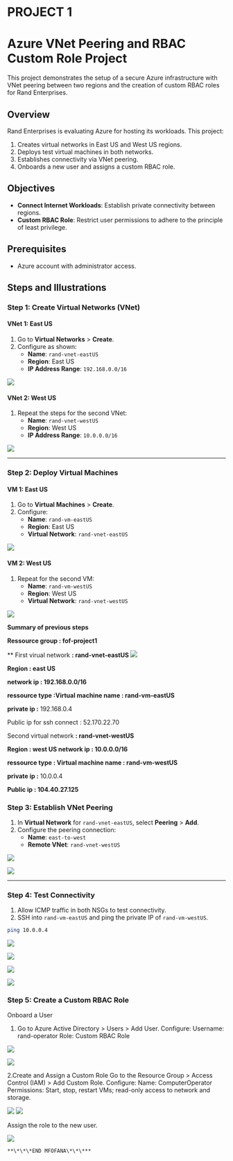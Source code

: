 # PROJECT 1
# Azure VNet Peering and RBAC Custom Role Project

This project demonstrates the setup of a secure Azure infrastructure with VNet peering between two regions and the creation of custom RBAC roles for Rand Enterprises.

## Overview
Rand Enterprises is evaluating Azure for hosting its workloads. This project:
1. Creates virtual networks in East US and West US regions.
2. Deploys test virtual machines in both networks.
3. Establishes connectivity via VNet peering.
4. Onboards a new user and assigns a custom RBAC role.

## Objectives
- **Connect Internet Workloads**: Establish private connectivity between regions.
- **Custom RBAC Role**: Restrict user permissions to adhere to the principle of least privilege.

## Prerequisites
- Azure account with administrator access.

## Steps and Illustrations

### Step 1: Create Virtual Networks (VNet)
#### VNet 1: East US
1. Go to **Virtual Networks** > **Create**.
2. Configure as shown:
   - **Name**: `rand-vnet-eastUS`
   - **Region**: East US
   - **IP Address Range**: `192.168.0.0/16`

![](images/Aspose.Words.9afeb35a-da07-4ed2-a377-ac8927ec2f3c.004.png)

#### VNet 2: West US
1. Repeat the steps for the second VNet:
   - **Name**: `rand-vnet-westUS`
   - **Region**: West US
   - **IP Address Range**: `10.0.0.0/16`


![](images/Aspose.Words.9afeb35a-da07-4ed2-a377-ac8927ec2f3c.007.png)

---

### Step 2: Deploy Virtual Machines
#### VM 1: East US
1. Go to **Virtual Machines** > **Create**.
2. Configure:
   - **Name**: `rand-vm-eastUS`
   - **Region**: East US
   - **Virtual Network**: `rand-vnet-eastUS`

![](images/Aspose.Words.9afeb35a-da07-4ed2-a377-ac8927ec2f3c.012.png)

#### VM 2: West US
1. Repeat for the second VM:
   - **Name**: `rand-vm-westUS`
   - **Region**: West US
   - **Virtual Network**: `rand-vnet-westUS`

![](images/Aspose.Words.9afeb35a-da07-4ed2-a377-ac8927ec2f3c.015.png)

**Summary of previous steps**

**Ressource group : fof-project1** 

** First virual network **: rand-vnet-eastUS ![](Aspose.Words.9afeb35a-da07-4ed2-a377-ac8927ec2f3c.016.png)**

**Region : east US**

**network ip : 192.168.0.0/16**

**ressource type :Virtual machine name : rand-vm-eastUS**

**private ip :** 192.168.0.4

Public ip for ssh connect : 52.170.22.70

Second virtual network **: rand-vnet-westUS**

**Region : west US network ip : 10.0.0.0/16** 

**ressource type : Virtual machine name : rand-vm-westUS**

**private ip :** 10.0.0.4

**Public ip : 104.40.27.125**

### Step 3: Establish VNet Peering
1. In **Virtual Network** for `rand-vnet-eastUS`, select **Peering** > **Add**.
2. Configure the peering connection:
   - **Name**: `east-to-west`
   - **Remote VNet**: `rand-vnet-westUS`

![](images/Aspose.Words.9afeb35a-da07-4ed2-a377-ac8927ec2f3c.021.png)

![](images/Aspose.Words.9afeb35a-da07-4ed2-a377-ac8927ec2f3c.022.png)

---

### Step 4: Test Connectivity
1. Allow ICMP traffic in both NSGs to test connectivity.
2. SSH into `rand-vm-eastUS` and ping the private IP of `rand-vm-westUS`.

```bash
ping 10.0.0.4
```
![](images/Aspose.Words.9afeb35a-da07-4ed2-a377-ac8927ec2f3c.025.png)

![](images/Aspose.Words.9afeb35a-da07-4ed2-a377-ac8927ec2f3c.026.png)

![](images/Aspose.Words.9afeb35a-da07-4ed2-a377-ac8927ec2f3c.027.png)

![](images/Aspose.Words.9afeb35a-da07-4ed2-a377-ac8927ec2f3c.028.png)


### Step 5: Create a Custom RBAC Role
Onboard a User

1. Go to Azure Active Directory > Users > Add User.
    Configure:
        Username: rand-operator
        Role: Custom RBAC Role

![](images/Aspose.Words.9afeb35a-da07-4ed2-a377-ac8927ec2f3c.030.png)

![](images/Aspose.Words.9afeb35a-da07-4ed2-a377-ac8927ec2f3c.031.png)

2.Create and Assign a Custom Role
   Go to the Resource Group > Access Control (IAM) > Add Custom Role.
    Configure:
        Name: ComputerOperator
        Permissions: Start, stop, restart VMs; read-only access to network and storage.
   
   ![](images/Aspose.Words.9afeb35a-da07-4ed2-a377-ac8927ec2f3c.042.png)
   ![](images/Aspose.Words.9afeb35a-da07-4ed2-a377-ac8927ec2f3c.037.png)
   
   Assign the role to the new user.

   ![](images/Aspose.Words.9afeb35a-da07-4ed2-a377-ac8927ec2f3c.043.png)

    **\*\*\*END MFOFANA\*\*\***
